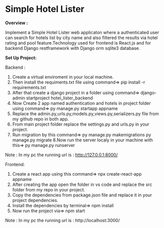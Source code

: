 # Simple Hotel Lister

**Overview :**

Implement a Simple Hotel Lister web applicaton where a authenticated user can search for hotels list by city name and also filtered the results via hotel rating and pool feature.Technology used for frontend is React.js and for backend Django restframework with Django orm sqlite3 database.

**Set Up Project:**

Backend : 
1. Create a virtual enviroment in your local machine.
2. Then install the requiments.txt file using command=>   pip install -r requirements.txt
3. After that create a django project in a folder using command=>   django-admin startproject hotel_lister_backend
4. Now Create 2 app named authentication and hotels in project folder using command=>  py manage.py startapp appname
5. Replace the admin.py,urls.py,models.py,views.py,serializers.py file from my github repo in both app.
6. From main project folder replace the settings.py and urls.py in your project.
7. Run migration by this command=>  py manage.py makemigrations
                                    py manage.py migrate
8.Now run the server localy in your machine with this=>  py manage.py runserver

Note : In my pc the running url is : http://127.0.0.1:8000/

Frontend:
1. Create a react app using this command=> npx create-react-app appname
2. After creating the app open the folder in vs code and replace the src folder from my repo in your project.
3. Copy the dependencies from package.json file and replace it in your project dependencies.
4. Install the dependencies by terminal=> npm install
5. Now run the project via=>  npm start

Note : In my pc the running url is : http://localhost:3000/


